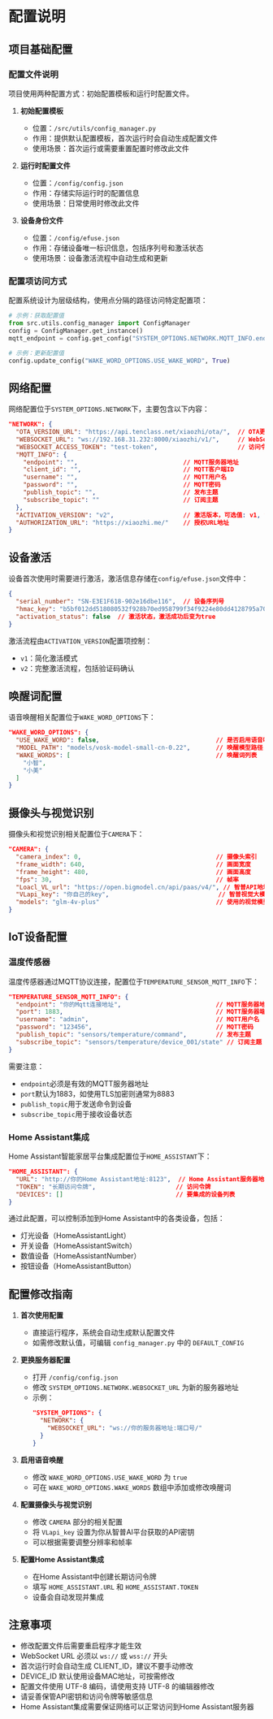# 配置说明

## 项目基础配置

### 配置文件说明
项目使用两种配置方式：初始配置模板和运行时配置文件。

1. **初始配置模板**
   - 位置：`/src/utils/config_manager.py`
   - 作用：提供默认配置模板，首次运行时会自动生成配置文件
   - 使用场景：首次运行或需要重置配置时修改此文件

2. **运行时配置文件**
   - 位置：`/config/config.json`
   - 作用：存储实际运行时的配置信息
   - 使用场景：日常使用时修改此文件

3. **设备身份文件**
   - 位置：`/config/efuse.json`
   - 作用：存储设备唯一标识信息，包括序列号和激活状态
   - 使用场景：设备激活流程中自动生成和更新

### 配置项访问方式
配置系统设计为层级结构，使用点分隔的路径访问特定配置项：

```python
# 示例：获取配置值
from src.utils.config_manager import ConfigManager
config = ConfigManager.get_instance()
mqtt_endpoint = config.get_config("SYSTEM_OPTIONS.NETWORK.MQTT_INFO.endpoint")

# 示例：更新配置值
config.update_config("WAKE_WORD_OPTIONS.USE_WAKE_WORD", True)
```

## 网络配置

网络配置位于`SYSTEM_OPTIONS.NETWORK`下，主要包含以下内容：

```json
"NETWORK": {
  "OTA_VERSION_URL": "https://api.tenclass.net/xiaozhi/ota/",  // OTA更新地址
  "WEBSOCKET_URL": "ws://192.168.31.232:8000/xiaozhi/v1/",     // WebSocket服务器地址
  "WEBSOCKET_ACCESS_TOKEN": "test-token",                      // 访问令牌
  "MQTT_INFO": {
    "endpoint": "",                             // MQTT服务器地址
    "client_id": "",                            // MQTT客户端ID
    "username": "",                             // MQTT用户名
    "password": "",                             // MQTT密码
    "publish_topic": "",                        // 发布主题
    "subscribe_topic": ""                       // 订阅主题
  },
  "ACTIVATION_VERSION": "v2",                   // 激活版本，可选值: v1, v2
  "AUTHORIZATION_URL": "https://xiaozhi.me/"    // 授权URL地址
}
```

## 设备激活

设备首次使用时需要进行激活，激活信息存储在`config/efuse.json`文件中：

```json
{
  "serial_number": "SN-E3E1F618-902e16dbe116",  // 设备序列号
  "hmac_key": "b5bf012dd518080532f928b70ed958799f34f9224e80dd4128795a70a5baca24",  // 密钥
  "activation_status": false  // 激活状态，激活成功后变为true
}
```

激活流程由`ACTIVATION_VERSION`配置项控制：
- `v1`：简化激活模式
- `v2`：完整激活流程，包括验证码确认

## 唤醒词配置

语音唤醒相关配置位于`WAKE_WORD_OPTIONS`下：

```json
"WAKE_WORD_OPTIONS": {
  "USE_WAKE_WORD": false,                                // 是否启用语音唤醒
  "MODEL_PATH": "models/vosk-model-small-cn-0.22",       // 唤醒模型路径
  "WAKE_WORDS": [                                        // 唤醒词列表
    "小智",
    "小美"
  ]
}
```

## 摄像头与视觉识别

摄像头和视觉识别相关配置位于`CAMERA`下：

```json
"CAMERA": {
  "camera_index": 0,                                     // 摄像头索引
  "frame_width": 640,                                    // 画面宽度
  "frame_height": 480,                                   // 画面高度
  "fps": 30,                                             // 帧率
  "Loacl_VL_url": "https://open.bigmodel.cn/api/paas/v4/", // 智普API地址
  "VLapi_key": "你自己的key",                              // 智普视觉大模型API密钥
  "models": "glm-4v-plus"                                // 使用的视觉模型
}
```

## IoT设备配置

### 温度传感器

温度传感器通过MQTT协议连接，配置位于`TEMPERATURE_SENSOR_MQTT_INFO`下：

```json
"TEMPERATURE_SENSOR_MQTT_INFO": {
  "endpoint": "你的Mqtt连接地址",                          // MQTT服务器地址
  "port": 1883,                                          // MQTT服务器端口
  "username": "admin",                                   // MQTT用户名
  "password": "123456",                                  // MQTT密码
  "publish_topic": "sensors/temperature/command",        // 发布主题
  "subscribe_topic": "sensors/temperature/device_001/state" // 订阅主题
}
```

需要注意：
- `endpoint`必须是有效的MQTT服务器地址
- `port`默认为1883，如使用TLS加密则通常为8883
- `publish_topic`用于发送命令到设备
- `subscribe_topic`用于接收设备状态

### Home Assistant集成

Home Assistant智能家居平台集成配置位于`HOME_ASSISTANT`下：

```json
"HOME_ASSISTANT": {
  "URL": "http://你的Home Assistant地址:8123",  // Home Assistant服务器地址
  "TOKEN": "长期访问令牌",                      // 访问令牌
  "DEVICES": []                               // 要集成的设备列表
}
```

通过此配置，可以控制添加到Home Assistant中的各类设备，包括：
- 灯光设备（HomeAssistantLight）
- 开关设备（HomeAssistantSwitch）
- 数值设备（HomeAssistantNumber）
- 按钮设备（HomeAssistantButton）

## 配置修改指南

1. **首次使用配置**
   - 直接运行程序，系统会自动生成默认配置文件
   - 如需修改默认值，可编辑 `config_manager.py` 中的 `DEFAULT_CONFIG`

2. **更换服务器配置**
   - 打开 `/config/config.json`
   - 修改 `SYSTEM_OPTIONS.NETWORK.WEBSOCKET_URL` 为新的服务器地址
   - 示例：
     ```json
     "SYSTEM_OPTIONS": {
       "NETWORK": {
         "WEBSOCKET_URL": "ws://你的服务器地址:端口号/"
       }
     }
     ```
   
3. **启用语音唤醒**
   - 修改 `WAKE_WORD_OPTIONS.USE_WAKE_WORD` 为 `true`
   - 可在 `WAKE_WORD_OPTIONS.WAKE_WORDS` 数组中添加或修改唤醒词

4. **配置摄像头与视觉识别**
   - 修改 `CAMERA` 部分的相关配置
   - 将 `VLapi_key` 设置为你从智普AI平台获取的API密钥
   - 可以根据需要调整分辨率和帧率

5. **配置Home Assistant集成**
   - 在Home Assistant中创建长期访问令牌
   - 填写 `HOME_ASSISTANT.URL` 和 `HOME_ASSISTANT.TOKEN`
   - 设备会自动发现并集成

## 注意事项
- 修改配置文件后需要重启程序才能生效
- WebSocket URL 必须以 `ws://` 或 `wss://` 开头
- 首次运行时会自动生成 CLIENT_ID，建议不要手动修改
- DEVICE_ID 默认使用设备MAC地址，可按需修改
- 配置文件使用 UTF-8 编码，请使用支持 UTF-8 的编辑器修改
- 请妥善保管API密钥和访问令牌等敏感信息
- Home Assistant集成需要保证网络可以正常访问到Home Assistant服务器
